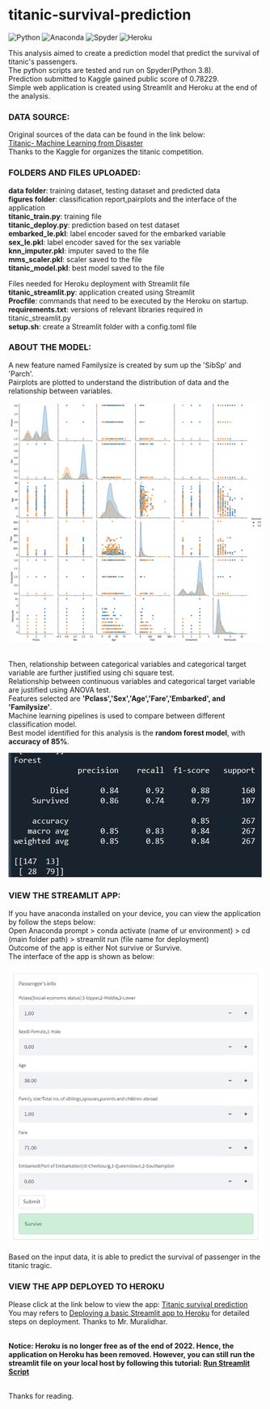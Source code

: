 # titanic-survival-prediction
![Python](https://img.shields.io/badge/python-3670A0?style=for-the-badge&logo=python&logoColor=ffdd54)
![Anaconda](https://img.shields.io/badge/Anaconda-%2344A833.svg?style=for-the-badge&logo=anaconda&logoColor=white)
![Spyder](https://img.shields.io/badge/Spyder-838485?style=for-the-badge&logo=spyder%20ide&logoColor=maroon)
![Heroku](https://img.shields.io/badge/heroku-%23430098.svg?style=for-the-badge&logo=heroku&logoColor=white)
  
This analysis aimed to create a prediction model that predict the survival of titanic's passengers.
<br>The python scripts are tested and run on Spyder(Python 3.8).
<br>Prediction submitted to Kaggle gained public score of 0.78229.
<br>Simple web application is created using Streamlit and Heroku at the end of the analysis.

### DATA SOURCE:
Original sources of the data can be found in the link below:
<br>[Titanic- Machine Learning from Disaster](https://www.kaggle.com/competitions/titanic/data?select=train.csv)
<br>Thanks to the Kaggle for organizes the titanic competition.

### FOLDERS AND FILES UPLOADED:
**data folder**: training dataset, testing dataset and predicted data
<br>**figures folder**: classification report,pairplots and the interface of the application
<br>**titanic_train.py**: training file
<br>**titanic_deploy.py**: prediction based on test dataset
<br>**embarked_le.pkl**: label encoder saved for the embarked variable
<br>**sex_le.pkl**: label encoder saved for the sex variable
<br>**knn_imputer.pkl**: imputer saved to the file
<br>**mms_scaler.pkl**: scaler saved to the file
<br>**titanic_model.pkl**: best model saved to the file

Files needed for Heroku deployment with Streamlit file
<br>**titanic_streamlit.py**: application created using Streamlit
<br>**Procfile**: commands that need to be executed by the Heroku on startup.
<br>**requirements.txt**: versions of relevant libraries required in titanic_streamlit.py
<br>**setup.sh**: create a Streamlit folder with a config.toml file


### ABOUT THE MODEL:

A new feature named Familysize is created by sum up the 'SibSp' and 'Parch'.
<br>Pairplots are plotted to understand the distribution of data and the relationship between variables.

![Image](https://github.com/innju/titanic-survival-prediction/blob/main/figures/pairplot_titainic.png)

<br>Then, relationship between categorical variables and categorical target variable are further justified using chi square test.
<br>Relationship between continuous variables and categorical target variable are justified using ANOVA test.
<br>Features selected are **'Pclass','Sex','Age','Fare','Embarked', and 'Familysize'**. 
<br>Machine learning pipelines is used to compare between different classification model.
<br>Best model identified for this analysis is the **random forest model**, with **accuracy of 85%**.

![Image](https://github.com/innju/titanic-survival-prediction/blob/main/figures/rf_titanic.png)

### VIEW THE STREAMLIT APP:
If you have anaconda installed on your device, you can view the application by follow the steps below:
<br>Open Anaconda prompt > conda activate (name of ur environment) > cd (main folder path) > streamlit run (file name for deployment)
<br>Outcome of the app is either Not survive or Survive.
<br>The interface of the app is shown as below:

![Image](https://github.com/innju/titanic-survival-prediction/blob/main/figures/streamlit_titanic.png)

Based on the input data, it is able to predict the survival of passenger in the titanic tragic.

### VIEW THE APP DEPLOYED TO HEROKU
Please click at the link below to view the app:
[Titanic survival prediction](https://titanic-survival-heroku.herokuapp.com/)
<br>You may refers to [Deploying a basic Streamlit app to Heroku](https://towardsdatascience.com/deploying-a-basic-streamlit-app-to-heroku-be25a527fcb3) for detailed steps on deployment. Thanks to Mr. Muralidhar.

<br>**Notice: Heroku is no longer free as of the end of 2022. Hence, the application on Heroku has been removed. However, you can still run the streamlit file on your local host by following this tutorial: [Run Streamlit Script](https://docs.streamlit.io/knowledge-base/using-streamlit/how-do-i-run-my-streamlit-script)**

<br>Thanks for reading.

